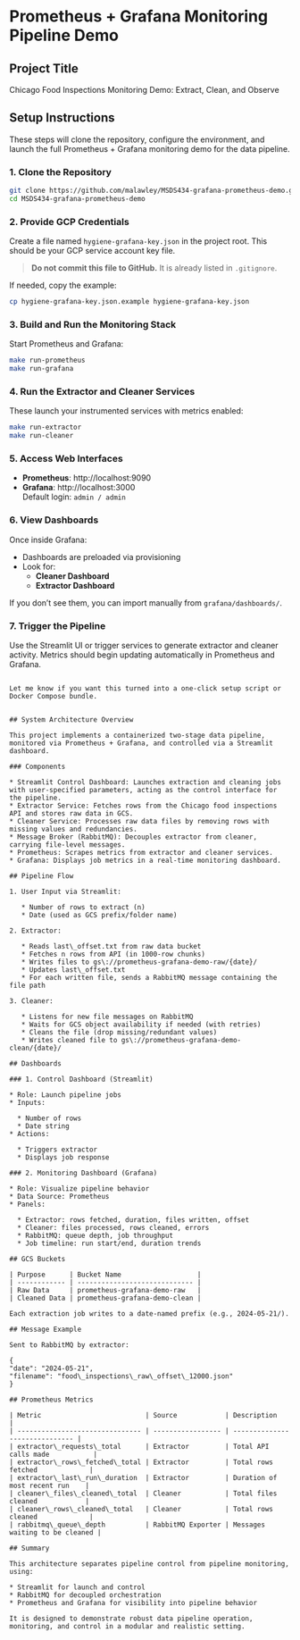 # Prometheus + Grafana Monitoring Pipeline Demo

## Project Title

Chicago Food Inspections Monitoring Demo: Extract, Clean, and Observe


## Setup Instructions

These steps will clone the repository, configure the environment, and launch the full Prometheus + Grafana monitoring demo for the data pipeline.

### 1. Clone the Repository

```bash
git clone https://github.com/malawley/MSDS434-grafana-prometheus-demo.git
cd MSDS434-grafana-prometheus-demo
```

### 2. Provide GCP Credentials

Create a file named `hygiene-grafana-key.json` in the project root. This should be your GCP service account key file.

> **Do not commit this file to GitHub.** It is already listed in `.gitignore`.

If needed, copy the example:
```bash
cp hygiene-grafana-key.json.example hygiene-grafana-key.json
```

### 3. Build and Run the Monitoring Stack

Start Prometheus and Grafana:

```bash
make run-prometheus
make run-grafana
```

### 4. Run the Extractor and Cleaner Services

These launch your instrumented services with metrics enabled:

```bash
make run-extractor
make run-cleaner
```

### 5. Access Web Interfaces

- **Prometheus**: http://localhost:9090
- **Grafana**: http://localhost:3000  
  Default login: `admin / admin`

### 6. View Dashboards

Once inside Grafana:

- Dashboards are preloaded via provisioning
- Look for:
  - **Cleaner Dashboard**
  - **Extractor Dashboard**

If you don’t see them, you can import manually from `grafana/dashboards/`.

### 7. Trigger the Pipeline

Use the Streamlit UI or trigger services to generate extractor and cleaner activity. Metrics should begin updating automatically in Prometheus and Grafana.

```

Let me know if you want this turned into a one-click setup script or Docker Compose bundle.


## System Architecture Overview

This project implements a containerized two-stage data pipeline, monitored via Prometheus + Grafana, and controlled via a Streamlit dashboard.

### Components

* Streamlit Control Dashboard: Launches extraction and cleaning jobs with user-specified parameters, acting as the control interface for the pipeline.
* Extractor Service: Fetches rows from the Chicago food inspections API and stores raw data in GCS.
* Cleaner Service: Processes raw data files by removing rows with missing values and redundancies.
* Message Broker (RabbitMQ): Decouples extractor from cleaner, carrying file-level messages.
* Prometheus: Scrapes metrics from extractor and cleaner services.
* Grafana: Displays job metrics in a real-time monitoring dashboard.

## Pipeline Flow

1. User Input via Streamlit:

   * Number of rows to extract (n)
   * Date (used as GCS prefix/folder name)

2. Extractor:

   * Reads last\_offset.txt from raw data bucket
   * Fetches n rows from API (in 1000-row chunks)
   * Writes files to gs\://prometheus-grafana-demo-raw/{date}/
   * Updates last\_offset.txt
   * For each written file, sends a RabbitMQ message containing the file path

3. Cleaner:

   * Listens for new file messages on RabbitMQ
   * Waits for GCS object availability if needed (with retries)
   * Cleans the file (drop missing/redundant values)
   * Writes cleaned file to gs\://prometheus-grafana-demo-clean/{date}/

## Dashboards

### 1. Control Dashboard (Streamlit)

* Role: Launch pipeline jobs
* Inputs:

  * Number of rows
  * Date string
* Actions:

  * Triggers extractor
  * Displays job response

### 2. Monitoring Dashboard (Grafana)

* Role: Visualize pipeline behavior
* Data Source: Prometheus
* Panels:

  * Extractor: rows fetched, duration, files written, offset
  * Cleaner: files processed, rows cleaned, errors
  * RabbitMQ: queue depth, job throughput
  * Job timeline: run start/end, duration trends

## GCS Buckets

| Purpose      | Bucket Name                   |
| ------------ | ----------------------------- |
| Raw Data     | prometheus-grafana-demo-raw   |
| Cleaned Data | prometheus-grafana-demo-clean |

Each extraction job writes to a date-named prefix (e.g., 2024-05-21/).

## Message Example

Sent to RabbitMQ by extractor:

{
"date": "2024-05-21",
"filename": "food\_inspections\_raw\_offset\_12000.json"
}

## Prometheus Metrics

| Metric                          | Source            | Description                    |
| ------------------------------- | ----------------- | ------------------------------ |
| extractor\_requests\_total      | Extractor         | Total API calls made           |
| extractor\_rows\_fetched\_total | Extractor         | Total rows fetched             |
| extractor\_last\_run\_duration  | Extractor         | Duration of most recent run    |
| cleaner\_files\_cleaned\_total  | Cleaner           | Total files cleaned            |
| cleaner\_rows\_cleaned\_total   | Cleaner           | Total rows cleaned             |
| rabbitmq\_queue\_depth          | RabbitMQ Exporter | Messages waiting to be cleaned |

## Summary

This architecture separates pipeline control from pipeline monitoring, using:

* Streamlit for launch and control
* RabbitMQ for decoupled orchestration
* Prometheus and Grafana for visibility into pipeline behavior

It is designed to demonstrate robust data pipeline operation, monitoring, and control in a modular and realistic setting.
